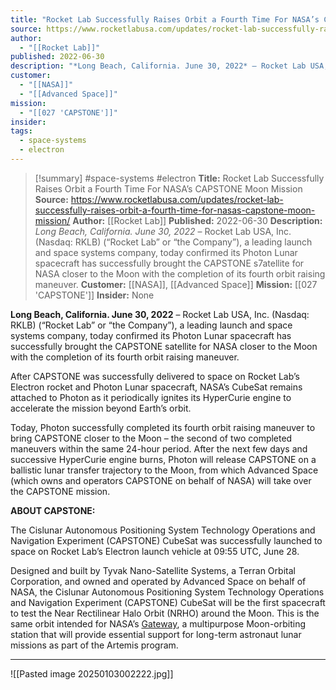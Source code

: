 ```yaml
---
title: "Rocket Lab Successfully Raises Orbit a Fourth Time For NASA’s CAPSTONE Moon Mission "
source: https://www.rocketlabusa.com/updates/rocket-lab-successfully-raises-orbit-a-fourth-time-for-nasas-capstone-moon-mission/
author:
  - "[[Rocket Lab]]"
published: 2022-06-30
description: "*Long Beach, California. June 30, 2022* – Rocket Lab USA, Inc. (Nasdaq: RKLB) (“Rocket Lab” or “the Company”), a leading launch and space systems company, today confirmed its Photon Lunar spacecraft has successfully brought the CAPSTONE s7atellite for NASA closer to the Moon with the completion of its fourth orbit raising maneuver."
customer:
  - "[[NASA]]"
  - "[[Advanced Space]]"
mission:
  - "[[027 'CAPSTONE']]"
insider: 
tags:
  - space-systems
  - electron
---
```

>[!summary]
#space-systems #electron
**Title:** Rocket Lab Successfully Raises Orbit a Fourth Time For NASA’s CAPSTONE Moon Mission 
**Source:** https://www.rocketlabusa.com/updates/rocket-lab-successfully-raises-orbit-a-fourth-time-for-nasas-capstone-moon-mission/
**Author:** [[Rocket Lab]]
**Published:** 2022-06-30
**Description:** *Long Beach, California. June 30, 2022* – Rocket Lab USA, Inc. (Nasdaq: RKLB) (“Rocket Lab” or “the Company”), a leading launch and space systems company, today confirmed its Photon Lunar spacecraft has successfully brought the CAPSTONE s7atellite for NASA closer to the Moon with the completion of its fourth orbit raising maneuver.
**Customer:** [[NASA]], [[Advanced Space]]
**Mission:** [[027 'CAPSTONE']]
**Insider:** None

**Long Beach, California. June 30, 2022** – Rocket Lab USA, Inc. (Nasdaq: RKLB) (“Rocket Lab” or “the Company”), a leading launch and space systems company, today confirmed its Photon Lunar spacecraft has successfully brought the CAPSTONE satellite for NASA closer to the Moon with the completion of its fourth orbit raising maneuver.

After CAPSTONE was successfully delivered to space on Rocket Lab’s Electron rocket and Photon Lunar spacecraft, NASA’s CubeSat remains attached to Photon as it periodically ignites its HyperCurie engine to accelerate the mission beyond Earth’s orbit.

Today, Photon successfully completed its fourth orbit raising maneuver to bring CAPSTONE closer to the Moon – the second of two completed maneuvers within the same 24-hour period. After the next few days and successive HyperCurie engine burns, Photon will release CAPSTONE on a ballistic lunar transfer trajectory to the Moon, from which Advanced Space (which owns and operators CAPSTONE on behalf of NASA) will take over the CAPSTONE mission.

**ABOUT CAPSTONE:**

The Cislunar Autonomous Positioning System Technology Operations and Navigation Experiment (CAPSTONE) CubeSat was successfully launched to space on Rocket Lab’s Electron launch vehicle at 09:55 UTC, June 28.

Designed and built by Tyvak Nano-Satellite Systems, a Terran Orbital Corporation, and owned and operated by Advanced Space on behalf of NASA, the Cislunar Autonomous Positioning System Technology Operations and Navigation Experiment (CAPSTONE) CubeSat will be the first spacecraft to test the Near Rectilinear Halo Orbit (NRHO) around the Moon. This is the same orbit intended for NASA’s [Gateway](https://www.nasa.gov/gateway), a multipurpose Moon-orbiting station that will provide essential support for long-term astronaut lunar missions as part of the Artemis program. 

---

![[Pasted image 20250103002222.jpg]]